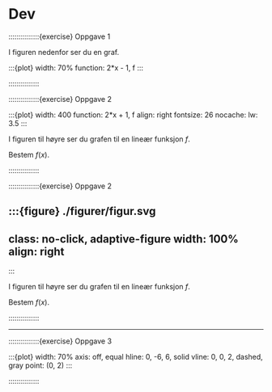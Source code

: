 # Dev





:::::::::::::::{exercise} Oppgave 1

I figuren nedenfor ser du en graf.

:::{plot}
width: 70%
function: 2*x - 1, f
:::


:::::::::::::::



:::::::::::::::{exercise} Oppgave 2

:::{plot}
width: 400
function: 2*x + 1, f
align: right
fontsize: 26
nocache:
lw: 3.5
:::

I figuren til høyre ser du grafen til en lineær funksjon $f$.

Bestem $f(x)$. 




:::::::::::::::



:::::::::::::::{exercise} Oppgave 2

:::{figure} ./figurer/figur.svg
---
class: no-click, adaptive-figure
width: 100%
align: right
---
:::

I figuren til høyre ser du grafen til en lineær funksjon $f$.

Bestem $f(x)$. 




:::::::::::::::



---



:::::::::::::::{exercise} Oppgave 3


:::{plot}
width: 70%
axis: off, equal
hline: 0, -6, 6, solid
vline: 0, 0, 2, dashed, gray
point: (0, 2)
:::



:::::::::::::::
